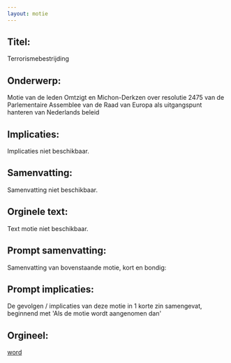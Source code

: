 ```yaml
---
layout: motie
---
```

## Titel:
Terrorismebestrijding
## Onderwerp:
Motie van de leden Omtzigt en Michon-Derkzen over resolutie 2475 van de Parlementaire Assemblee van de Raad van Europa als uitgangspunt hanteren van Nederlands beleid
## Implicaties:
Implicaties niet beschikbaar.
## Samenvatting:
Samenvatting niet beschikbaar.
## Orginele text:
Text motie niet beschikbaar.

## Prompt samenvatting:
Samenvatting van bovenstaande motie, kort en bondig:


## Prompt implicaties:
De gevolgen / implicaties van deze motie in 1 korte zin samengevat, beginnend met 'Als de motie wordt aangenomen dan' 

## Orgineel:
[word](https://gegevensmagazijn.tweedekamer.nl/OData/v4/2.0/Document(a624f4ba-dfea-46f2-9546-3bdf3b1c0c34)/resource)
